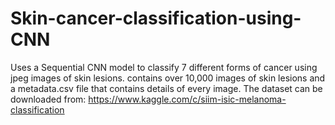 # Skin-cancer-classification-using-CNN
Uses a Sequential CNN model to classify 7 different forms of cancer using jpeg images of skin lesions. contains over 10,000 images of skin lesions and a metadata.csv file that contains details of every image. The dataset can be downloaded from:  https://www.kaggle.com/c/siim-isic-melanoma-classification
